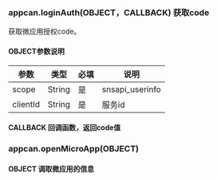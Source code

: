 ### appcan.loginAuth(OBJECT，CALLBACK) 获取code

获取微应用授权code。

#### OBJECT参数说明

|参数|	类型|	必填	|说明|
|----|-----|-----|----|
|scope|	String|	是	|snsapi_userinfo|
|clientId|	String|	是	|服务id|

#### CALLBACK 回调函数，返回code值

### appcan.openMicroApp(OBJECT) 

#### OBJECT 调取微应用的信息


